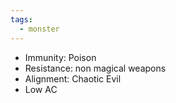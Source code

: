 ```yaml
---
tags:
  - monster
---
```

- Immunity: Poison
- Resistance: non magical weapons
- Alignment: Chaotic Evil
- Low AC
